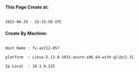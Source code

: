 
   
#### This Page Create at:

```bash

2022-06-29 - 15:32:58 UTC

```

#### Create By Machine:

```bash

Host Name : fv-az212-857

platform  : Linux-5.13.0-1031-azure-x86_64-with-glibc2.31

Ip Local  : 10.1.0.225

```

